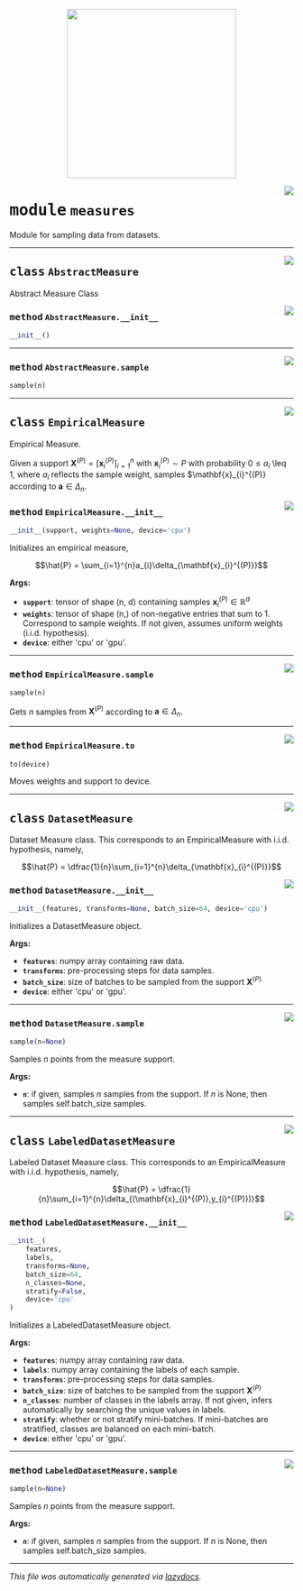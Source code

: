 <!-- markdownlint-disable -->

<p align="center">
  <img src="../assets/dadil.png" width="300"/>
</p>

<a href="../dictionary_learning/measures.py#L0"><img align="right" style="float:right;" src="https://img.shields.io/badge/-source-cccccc?style=flat-square"></a>

# <kbd>module</kbd> `measures`
Module for sampling data from datasets. 



---

<a href="../dictionary_learning/measures.py#L12"><img align="right" style="float:right;" src="https://img.shields.io/badge/-source-cccccc?style=flat-square"></a>

## <kbd>class</kbd> `AbstractMeasure`
Abstract Measure Class 

<a href="../dictionary_learning/measures.py#L14"><img align="right" style="float:right;" src="https://img.shields.io/badge/-source-cccccc?style=flat-square"></a>

### <kbd>method</kbd> `AbstractMeasure.__init__`

```python
__init__()
```








---

<a href="../dictionary_learning/measures.py#L17"><img align="right" style="float:right;" src="https://img.shields.io/badge/-source-cccccc?style=flat-square"></a>

### <kbd>method</kbd> `AbstractMeasure.sample`

```python
sample(n)
```






---

<a href="../dictionary_learning/measures.py#L21"><img align="right" style="float:right;" src="https://img.shields.io/badge/-source-cccccc?style=flat-square"></a>

## <kbd>class</kbd> `EmpiricalMeasure`
Empirical Measure. 

Given a support $\mathbf{X}^{(P)} = [\mathbf{x}_{i}^{(P)}]_{i=1}^{n}$ with $\mathbf{x}_{i}^{(P)} \sim P$ with probability $0 \leq a_{i}$ \leq 1, where $a_{i}$ reflects the sample weight, samples $\mathbf{x}_{i}^{(P)} according to $\mathbf{a} \in \Delta_{n}$. 

<a href="../dictionary_learning/measures.py#L28"><img align="right" style="float:right;" src="https://img.shields.io/badge/-source-cccccc?style=flat-square"></a>

### <kbd>method</kbd> `EmpiricalMeasure.__init__`

```python
__init__(support, weights=None, device='cpu')
```

Initializes an empirical measure, 

$$\hat{P} = \sum_{i=1}^{n}a_{i}\delta_{\mathbf{x}_{i}^{(P)}}$$ 



**Args:**
 
 - <b>`support`</b>:  tensor of shape (n, d) containing samples $\mathbf{x}_{i}^{(P)} \in \mathbb{R}^{d}$ 
 - <b>`weights`</b>:  tensor of shape (n,) of non-negative entries that sum to 1. Correspond to sample weights. If not  given, assumes uniform weights (i.i.d. hypothesis). 
 - <b>`device`</b>:  either 'cpu' or 'gpu'. 




---

<a href="../dictionary_learning/measures.py#L46"><img align="right" style="float:right;" src="https://img.shields.io/badge/-source-cccccc?style=flat-square"></a>

### <kbd>method</kbd> `EmpiricalMeasure.sample`

```python
sample(n)
```

Gets $n$ samples from $\mathbf{X}^{(P)}$ according to $\mathbf{a} \in \Delta_{n}$. 

---

<a href="../dictionary_learning/measures.py#L50"><img align="right" style="float:right;" src="https://img.shields.io/badge/-source-cccccc?style=flat-square"></a>

### <kbd>method</kbd> `EmpiricalMeasure.to`

```python
to(device)
```

Moves weights and support to device. 


---

<a href="../dictionary_learning/measures.py#L56"><img align="right" style="float:right;" src="https://img.shields.io/badge/-source-cccccc?style=flat-square"></a>

## <kbd>class</kbd> `DatasetMeasure`
Dataset Measure class. This corresponds to an EmpiricalMeasure with i.i.d. hypothesis, namely, 

$$\hat{P} = \dfrac{1}{n}\sum_{i=1}^{n}\delta_{\mathbf{x}_{i}^{(P)}}$$ 

<a href="../dictionary_learning/measures.py#L61"><img align="right" style="float:right;" src="https://img.shields.io/badge/-source-cccccc?style=flat-square"></a>

### <kbd>method</kbd> `DatasetMeasure.__init__`

```python
__init__(features, transforms=None, batch_size=64, device='cpu')
```

Initializes a DatasetMeasure object. 



**Args:**
 
 - <b>`features`</b>:  numpy array containing raw data. 
 - <b>`transforms`</b>:  pre-processing steps for data samples. 
 - <b>`batch_size`</b>:  size of batches to be sampled from the support $\mathbf{X}^{(P)}$ 
 - <b>`device`</b>:  either 'cpu' or 'gpu'. 




---

<a href="../dictionary_learning/measures.py#L79"><img align="right" style="float:right;" src="https://img.shields.io/badge/-source-cccccc?style=flat-square"></a>

### <kbd>method</kbd> `DatasetMeasure.sample`

```python
sample(n=None)
```

Samples $n$ points from the measure support. 



**Args:**
 
 - <b>`n`</b>:  if given, samples $n$ samples from the support. If $n$ is None, then samples self.batch_size samples. 


---

<a href="../dictionary_learning/measures.py#L96"><img align="right" style="float:right;" src="https://img.shields.io/badge/-source-cccccc?style=flat-square"></a>

## <kbd>class</kbd> `LabeledDatasetMeasure`
Labeled Dataset Measure class. This corresponds to an EmpiricalMeasure with i.i.d. hypothesis, namely, 

$$\hat{P} = \dfrac{1}{n}\sum_{i=1}^{n}\delta_{(\mathbf{x}_{i}^{(P)},y_{i}^{(P)})}$$ 

<a href="../dictionary_learning/measures.py#L101"><img align="right" style="float:right;" src="https://img.shields.io/badge/-source-cccccc?style=flat-square"></a>

### <kbd>method</kbd> `LabeledDatasetMeasure.__init__`

```python
__init__(
    features,
    labels,
    transforms=None,
    batch_size=64,
    n_classes=None,
    stratify=False,
    device='cpu'
)
```

Initializes a LabeledDatasetMeasure object. 



**Args:**
 
 - <b>`features`</b>:  numpy array containing raw data. 
 - <b>`labels`</b>:  numpy array containing the labels of each sample. 
 - <b>`transforms`</b>:  pre-processing steps for data samples. 
 - <b>`batch_size`</b>:  size of batches to be sampled from the support $\mathbf{X}^{(P)}$ 
 - <b>`n_classes`</b>:  number of classes in the labels array. If not given, infers automatically by searching the unique  values in labels. 
 - <b>`stratify`</b>:  whether or not stratify mini-batches. If mini-batches are stratified, classes are balanced on  each mini-batch. 
 - <b>`device`</b>:  either 'cpu' or 'gpu'. 




---

<a href="../dictionary_learning/measures.py#L131"><img align="right" style="float:right;" src="https://img.shields.io/badge/-source-cccccc?style=flat-square"></a>

### <kbd>method</kbd> `LabeledDatasetMeasure.sample`

```python
sample(n=None)
```

Samples $n$ points from the measure support. 



**Args:**
 
 - <b>`n`</b>:  if given, samples $n$ samples from the support. If $n$ is None, then samples self.batch_size samples. 




---

_This file was automatically generated via [lazydocs](https://github.com/ml-tooling/lazydocs)._
